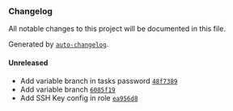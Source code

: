### Changelog
All notable changes to this project will be documented in this file.

Generated by [`auto-changelog`](https://github.com/CookPete/auto-changelog).

#### Unreleased
- Add variable branch in tasks password [`48f7389`](https://gitlab.com/IsotrolSA/Guadalinfo/ansible-client-role/commit/48f73891412380cc8632674a45cae8a3ac621fa8)
- Add variable branch [`6085f19`](https://gitlab.com/IsotrolSA/Guadalinfo/ansible-client-role/commit/6085f19017f6f5bbf149eea550de7cdf99db3b8f)
- Add SSH Key config in role [`ea956d8`](https://gitlab.com/IsotrolSA/Guadalinfo/ansible-client-role/commit/ea956d86f40c00f5b0c0f45ffd10dd700b30ce7d)

